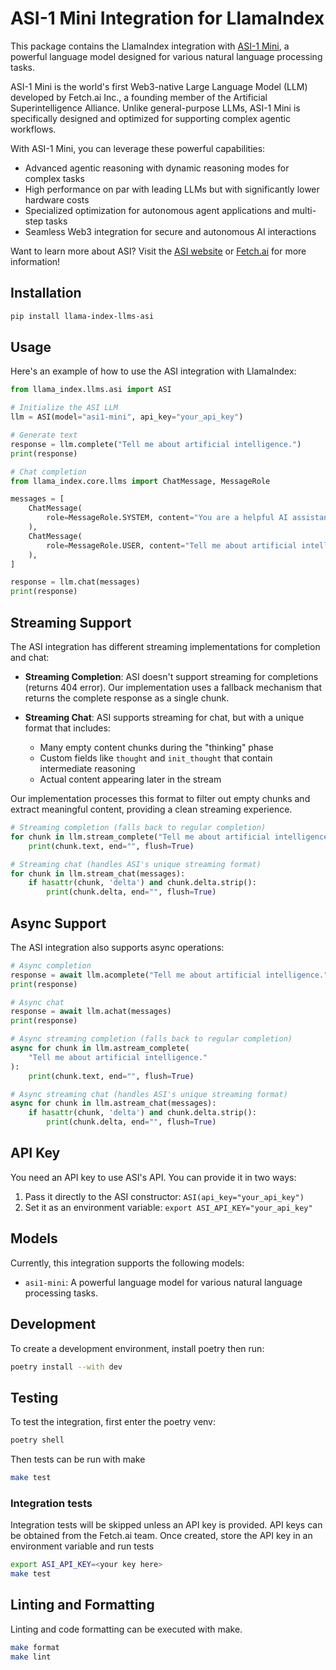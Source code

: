 # ASI-1 Mini Integration for LlamaIndex

This package contains the LlamaIndex integration with [ASI-1 Mini](https://www.asi.ai/), a powerful language model designed for various natural language processing tasks.

ASI-1 Mini is the world's first Web3-native Large Language Model (LLM) developed by Fetch.ai Inc., a founding member of the Artificial Superintelligence Alliance. Unlike general-purpose LLMs, ASI-1 Mini is specifically designed and optimized for supporting complex agentic workflows.

With ASI-1 Mini, you can leverage these powerful capabilities:

- Advanced agentic reasoning with dynamic reasoning modes for complex tasks
- High performance on par with leading LLMs but with significantly lower hardware costs
- Specialized optimization for autonomous agent applications and multi-step tasks
- Seamless Web3 integration for secure and autonomous AI interactions

Want to learn more about ASI? Visit the [ASI website](https://asi1.ai) or [Fetch.ai](https://fetch.ai) for more information!

## Installation

```bash
pip install llama-index-llms-asi
```

## Usage

Here's an example of how to use the ASI integration with LlamaIndex:

```python
from llama_index.llms.asi import ASI

# Initialize the ASI LLM
llm = ASI(model="asi1-mini", api_key="your_api_key")

# Generate text
response = llm.complete("Tell me about artificial intelligence.")
print(response)

# Chat completion
from llama_index.core.llms import ChatMessage, MessageRole

messages = [
    ChatMessage(
        role=MessageRole.SYSTEM, content="You are a helpful AI assistant."
    ),
    ChatMessage(
        role=MessageRole.USER, content="Tell me about artificial intelligence."
    ),
]

response = llm.chat(messages)
print(response)
```

## Streaming Support

The ASI integration has different streaming implementations for completion and chat:

- **Streaming Completion**: ASI doesn't support streaming for completions (returns 404 error). Our implementation uses a fallback mechanism that returns the complete response as a single chunk.

- **Streaming Chat**: ASI supports streaming for chat, but with a unique format that includes:
  - Many empty content chunks during the "thinking" phase
  - Custom fields like `thought` and `init_thought` that contain intermediate reasoning
  - Actual content appearing later in the stream

Our implementation processes this format to filter out empty chunks and extract meaningful content, providing a clean streaming experience.

```python
# Streaming completion (falls back to regular completion)
for chunk in llm.stream_complete("Tell me about artificial intelligence."):
    print(chunk.text, end="", flush=True)

# Streaming chat (handles ASI's unique streaming format)
for chunk in llm.stream_chat(messages):
    if hasattr(chunk, 'delta') and chunk.delta.strip():
        print(chunk.delta, end="", flush=True)
```

## Async Support

The ASI integration also supports async operations:

```python
# Async completion
response = await llm.acomplete("Tell me about artificial intelligence.")
print(response)

# Async chat
response = await llm.achat(messages)
print(response)

# Async streaming completion (falls back to regular completion)
async for chunk in llm.astream_complete(
    "Tell me about artificial intelligence."
):
    print(chunk.text, end="", flush=True)

# Async streaming chat (handles ASI's unique streaming format)
async for chunk in llm.astream_chat(messages):
    if hasattr(chunk, 'delta') and chunk.delta.strip():
        print(chunk.delta, end="", flush=True)
```

## API Key

You need an API key to use ASI's API. You can provide it in two ways:

1. Pass it directly to the ASI constructor: `ASI(api_key="your_api_key")`
2. Set it as an environment variable: `export ASI_API_KEY="your_api_key"`

## Models

Currently, this integration supports the following models:

- `asi1-mini`: A powerful language model for various natural language processing tasks.

## Development

To create a development environment, install poetry then run:

```bash
poetry install --with dev
```

## Testing

To test the integration, first enter the poetry venv:

```bash
poetry shell
```

Then tests can be run with make

```bash
make test
```

### Integration tests

Integration tests will be skipped unless an API key is provided. API keys can be obtained from the Fetch.ai team.
Once created, store the API key in an environment variable and run tests

```bash
export ASI_API_KEY=<your key here>
make test
```

## Linting and Formatting

Linting and code formatting can be executed with make.

```bash
make format
make lint
``` 
